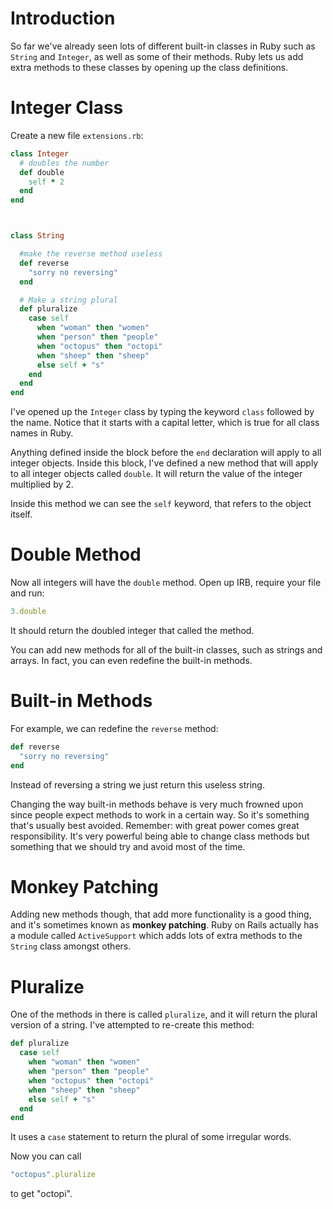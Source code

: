 # Introduction

So far we've already seen lots of different built-in classes in Ruby such as `String` and `Integer`, as well as some of their methods. Ruby lets us add extra methods to these classes by opening up the class definitions.

# Integer Class

Create a new file `extensions.rb`:

```ruby
class Integer
  # doubles the number
  def double
    self * 2
  end
end



class String

  #make the reverse method useless
  def reverse
    "sorry no reversing"
  end

  # Make a string plural
  def pluralize
    case self
      when "woman" then "women"
      when "person" then "people"
      when "octopus" then "octopi"
      when "sheep" then "sheep"
      else self + "s"
    end
  end
end
```

I've opened up the `Integer` class by typing the keyword `class` followed by the name. Notice that it starts with a capital letter, which is true for all class names in Ruby.

Anything defined inside the block before the `end` declaration will apply to all integer objects. Inside this block, I've defined a new method that will apply to all integer objects called `double`. It will return the value of the integer multiplied by 2.

Inside this method we can see the `self` keyword, that refers to the object itself.

# Double Method

Now all integers will have the `double` method. Open up IRB, require your file and run:

```ruby
3.double
```

It should return the doubled integer that called the method.

You can add new methods for all of the built-in classes, such as strings and arrays. In fact, you can even redefine the built-in methods.

# Built-in Methods

For example, we can redefine the `reverse` method:

```ruby
def reverse
  "sorry no reversing"
end
```

Instead of reversing a string we just return this useless string.

Changing the way built-in methods behave is very much frowned upon since people expect methods to work in a certain way. So it's something that's usually best avoided. Remember: with great power comes great responsibility. It's very powerful being able to change class methods but something that we should try and avoid most of the time.

# Monkey Patching

Adding new methods though, that add more functionality is a good thing, and it's sometimes known as **monkey patching**. Ruby on Rails actually has a module called `ActiveSupport` which adds lots of extra methods to the `String` class amongst others.

# Pluralize

One of the methods in there is called `pluralize`, and it will return the plural version of a string. I've attempted to re-create this method:

```ruby
def pluralize
  case self
    when "woman" then "women"
    when "person" then "people"
    when "octopus" then "octopi"
    when "sheep" then "sheep"
    else self + "s"
  end
end
```

It uses a `case` statement to return the plural of some irregular words.

Now you can call

```ruby
"octopus".pluralize
```

to get "octopi".